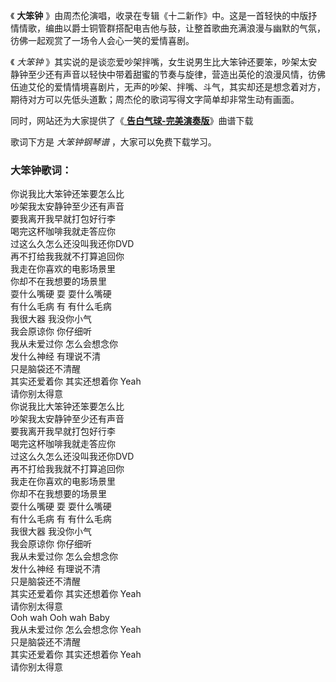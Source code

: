 

《 **大笨钟**
》由周杰伦演唱，收录在专辑《十二新作》中。这是一首轻快的中版抒情情歌，编曲以爵士铜管群搭配电吉他与鼓，让整首歌曲充满浪漫与幽默的气氛，彷佛一起观赏了一场令人会心一笑的爱情喜剧。

《 _大笨钟_
》其实说的是谈恋爱吵架拌嘴，女生说男生比大笨钟还要笨，吵架太安静钟至少还有声音以轻快中带着甜蜜的节奏与旋律，营造出英伦的浪漫风情，彷佛伍迪艾伦的爱情情境喜剧片，无声的吵架、拌嘴、斗气，其实却还是想念着对方，期待对方可以先低头道歉；周杰伦的歌词写得文字简单却非常生动有画面。

同时，网站还为大家提供了《[ **告白气球-完美演奏版**](Music-7307-告白气球-完美演奏版.html "告白气球-完美演奏版")》曲谱下载

歌词下方是 _大笨钟钢琴谱_ ，大家可以免费下载学习。

### 大笨钟歌词：

你说我比大笨钟还笨要怎么比  
吵架我太安静钟至少还有声音  
要我离开我早就打包好行李  
喝完这杯咖啡我就走答应你  
过这么久怎么还没叫我还你DVD  
再不打给我我就不打算追回你  
我走在你喜欢的电影场景里  
你却不在我想要的场景里  
耍什么嘴硬 耍 耍什么嘴硬  
有什么毛病 有 有什么毛病  
我很大器 我没你小气  
我会原谅你 你仔细听  
我从未爱过你 怎么会想念你  
发什么神经 有理说不清  
只是脑袋还不清醒  
其实还爱着你 其实还想着你 Yeah  
请你别太得意  
你说我比大笨钟还笨要怎么比  
吵架我太安静钟至少还有声音  
要我离开我早就打包好行李  
喝完这杯咖啡我就走答应你  
过这么久怎么还没叫我还你DVD  
再不打给我我就不打算追回你  
我走在你喜欢的电影场景里  
你却不在我想要的场景里  
耍什么嘴硬 耍 耍什么嘴硬  
有什么毛病 有 有什么毛病  
我很大器 我没你小气  
我会原谅你 你仔细听  
我从未爱过你 怎么会想念你  
发什么神经 有理说不清  
只是脑袋还不清醒  
其实还爱着你 其实还想着你 Yeah  
请你别太得意  
Ooh wah Ooh wah Baby  
我从未爱过你 怎么会想念你 Yeah  
只是脑袋还不清醒  
其实还爱着你 其实还想着你 Yeah  
请你别太得意


